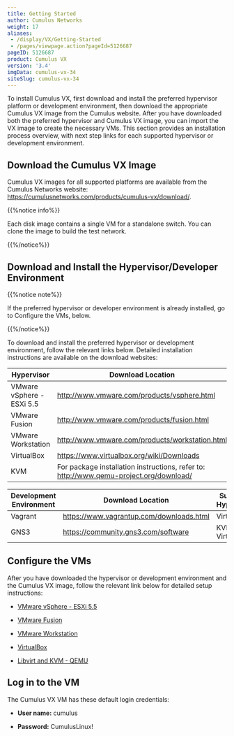 ```yaml
---
title: Getting Started
author: Cumulus Networks
weight: 17
aliases:
 - /display/VX/Getting-Started
 - /pages/viewpage.action?pageId=5126687
pageID: 5126687
product: Cumulus VX
version: '3.4'
imgData: cumulus-vx-34
siteSlug: cumulus-vx-34
---
```

To install Cumulus VX, first download and install the preferred
hypervisor platform or development environment, then download the
appropriate Cumulus VX image from the Cumulus website. After you have
downloaded both the preferred hypervisor and Cumulus VX image, you can
import the VX image to create the necessary VMs. This section provides
an installation process overview, with next step links for each
supported hypervisor or development environment.

## <span>Download the Cumulus VX Image</span>

Cumulus VX images for all supported platforms are available from the
Cumulus Networks website:
<https://cumulusnetworks.com/products/cumulus-vx/download/>.

{{%notice info%}}

Each disk image contains a single VM for a standalone switch. You can
clone the image to build the test network.

{{%/notice%}}

## <span>Download and Install the Hypervisor/Developer Environment</span>

{{%notice note%}}

If the preferred hypervisor or developer environment is already
installed, go to Configure the VMs, below.

{{%/notice%}}

To download and install the preferred hypervisor or development
environment, follow the relevant links below. Detailed installation
instructions are available on the download websites:

| Hypervisor                | Download Location                                                                        |
| ------------------------- | ---------------------------------------------------------------------------------------- |
| VMware vSphere - ESXi 5.5 | <http://www.vmware.com/products/vsphere.html>                                            |
| VMware Fusion             | <http://www.vmware.com/products/fusion.html>                                             |
| VMware Workstation        | <http://www.vmware.com/products/workstation.html>                                        |
| VirtualBox                | <https://www.virtualbox.org/wiki/Downloads>                                              |
| KVM                       | For package installation instructions, refer to: <http://www.qemu-project.org/download/> |

| Development Environment | Download Location                          | Supported Hypervisors |
| ----------------------- | ------------------------------------------ | --------------------- |
| Vagrant                 | <https://www.vagrantup.com/downloads.html> | VirtualBox            |
| GNS3                    | <https://community.gns3.com/software>      | KVM, VirtualBox       |

## <span>Configure the VMs</span>

After you have downloaded the hypervisor or development environment and
the Cumulus VX image, follow the relevant link below for detailed setup
instructions:

  - [VMware vSphere - ESXi
    5.5](/version/cumulus-vx-34/Getting-Started/VMware-vSphere---ESXi-5.5)

  - [VMware
    Fusion](/version/cumulus-vx-34/Getting-Started/VMware-Fusion)

  - [VMware
    Workstation](/version/cumulus-vx-34/Getting-Started/VMware-Workstation)

  - [VirtualBox](/version/cumulus-vx-34/Getting-Started/VirtualBox)

  - [Libvirt and KVM -
    QEMU](/version/cumulus-vx-34/Getting-Started/Libvirt-and-KVM---QEMU)

## <span>Log in to the VM</span>

The Cumulus VX VM has these default login credentials:

  - **User name:** cumulus

  - **Password:** CumulusLinux\!

<article id="html-search-results" class="ht-content" style="display: none;">

</article>

<footer id="ht-footer">

</footer>

